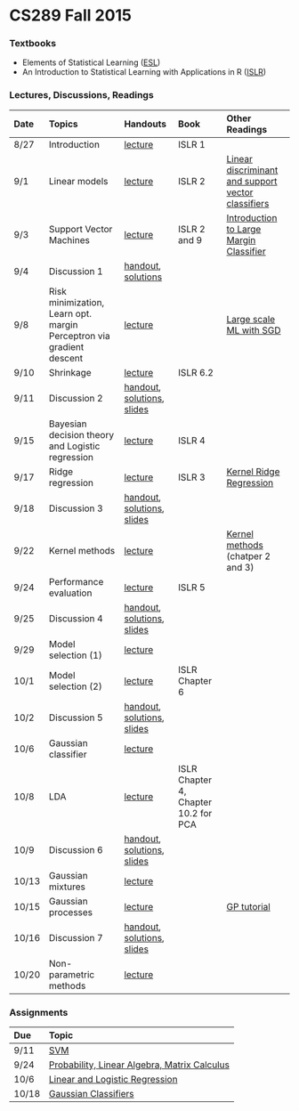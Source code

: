 # CS289 Fall 2015

### Textbooks

* Elements of Statistical Learning ([ESL](http://statweb.stanford.edu/~tibs/ElemStatLearn/))
* An Introduction to Statistical Learning with Applications in R ([ISLR](http://www-bcf.usc.edu/~gareth/ISL/getbook.html))

### Lectures, Discussions, Readings

Date | Topics | Handouts | Book | Other Readings
:-- | :-- | :-- | :-- | :--
8/27 | Introduction | [lecture](./lecture/Lecture_1_slides.pdf) | ISLR 1 |
9/1 | Linear models | [lecture](./lecture/CS189_lecture2_final_fall2015.pptx)| ISLR 2 | [Linear discriminant and support vector classifiers](./articles/guyon_stork_nips98.pdf)
9/3 | Support Vector Machines | [lecture](./lecture/CS189_lecture3_final_fall2015.pptx)| ISLR 2 and 9 | [Introduction to Large Margin Classifier](./articles/large_margin.pdf)
9/4 | Discussion 1 | [handout](./discussion/discussion01.pdf), [solutions](./discussion/discussion01_solution.pdf) | |
9/8 | Risk minimization, Learn opt. margin Perceptron via gradient descent | [lecture](./lecture/CS189_lecture4_final_fall2015.pptx) | | [Large scale ML with SGD](./articles/compstat-2010.pdf)
9/10 | Shrinkage | [lecture](./lecture/CS189_lecture5_shrinkage_fall2015.pptx) | ISLR 6.2 |
9/11 | Discussion 2 | [handout](./discussion/discussion02.pdf), [solutions](./discussion/discussion02_solution.pdf), [slides](./discussion/discussion2.pptx) | |
9/15 | Bayesian decision theory and Logistic regression | [lecture](./lecture/CS189_lecture6_logistic_regression_fall2015_final.pptx) | ISLR 4 |
9/17 | Ridge regression | [lecture](./lecture/CS189_lecture7_ridge_regression_fall2015_final.pptx) | ISLR 3 | [Kernel Ridge Regression](./articles/KernelRidge.pdf)
9/18 | Discussion 3 | [handout](./discussion/discussion03.pdf), [solutions](./discussion/discussion03_solution.pdf), [slides](./discussion/discussion3.pptx) | |
9/22 | Kernel methods | [lecture](./lecture/CS189_lecture8_kernel_machines_fall2015_final.pptx) | | [Kernel methods](./articles/Kernel_Methods_for_Pattern_Analysis_-_John_Shawe-Taylor_&_Nello_Christianini.pdf) (chatper 2 and 3)
9/24 | Performance evaluation | [lecture](./lecture/CS189_lecture9_performance_evaluation_fall2015_final.pptx) | ISLR 5 | 
9/25 | Discussion 4 | [handout](./discussion/discussion04.pdf), [solutions](./discussion/discussion04_solution.pdf), [slides](./discussion/discussion4.pptx)
9/29 | Model selection (1) | [lecture](./lecture/CS189_lecture10_model_search_fall2015_final.pptx) | |
10/1 | Model selection (2) | [lecture](./lecture/CS189_lecture11_embedded_methods_fall2015_final.pptx) | ISLR Chapter 6 |
10/2 | Discussion 5 | [handout](./discussion/discussion05.pdf), [solutions](./discussion/discussion05_solution.pdf), [slides](./discussion/discussion5.pptx) | |
10/6 | Gaussian classifier | [lecture](./lecture/CS189_lecture12_gaussian_classifier_fall2015_final.pptx) | 
10/8 | LDA | [lecture](./lecture/CS189_lecture13_LDA_fall2015_finalpptx.pptx) | ISLR Chapter 4, Chapter 10.2 for PCA |
10/9 | Discussion 6 | [handout](./discussion/discussion06.pdf), [solutions](./discussion/discussion06_solution.pdf), [slides](./discussion/discussion6.pptx)
10/13 | Gaussian mixtures | [lecture](./lecture/CS189_lecture14_Mixture_models_fall2015_final.pptx) | 
10/15 | Gaussian processes | [lecture](./lecture/CS189_lecture15_Gaussian_Processes_fall2015_final.pptx) | | [GP tutorial](./articles/RW2.pdf)
10/16 | Discussion 7 | [handout](./discussion/discussion07.pdf), [solutions](./discussion/discussion07_solution.pdf), [slides](./discussion/discussion7.pptx)
10/20 | Non-parametric methods | [lecture](./lecture/nn1.pdf) | 

### Assignments
Due | Topic
:-- | :--
9/11 | [SVM](./hw1/hw1.pdf)
9/24 | [Probability, Linear Algebra, Matrix Calculus](./hw2/hw2.pdf)
10/6 | [Linear and Logistic Regression](./hw3/hw3.pdf)
10/18 | [Gaussian Classifiers](./hw4/hw4.pdf)
